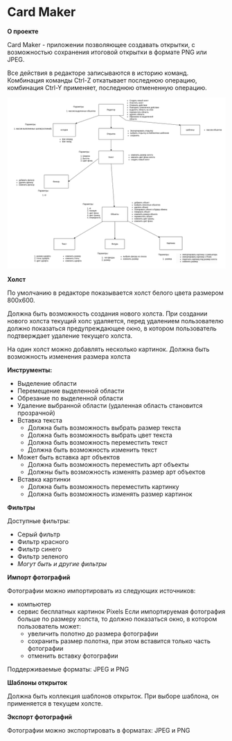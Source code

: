 # Card Maker
**О проекте**

Card Maker - приложении позволяющее создавать открытки, с возможностью сохранения итоговой открытки в формате PNG или JPEG.

Все действия в редакторе записываются в историю команд. Комбинация команды Ctrl-Z откатывает последнюю операцию, комбинация Ctrl-Y применяет, последнюю отмененную операцию.

![Alt text](diagramm.png)

**Холст**

По умолчанию в редакторе показывается холст белого цвета размером 800x600.

Должна быть возможность создания нового холста. При создании нового холста текущий холс удаляется, перед удалением пользователю должно показаться предупреждающее окно, в котором пользователь подтверждает удаление текущего холста.

На один холст можно добавлять несколько картинок.
Должна быть возможность изменения размера холста

**Инструменты:**

- Выделение области
- Перемещение выделенной области
- Обрезание по выделенной области
- Удаление выбранной области (удаленная область становится прозрачной)
- Вставка текста
    - Должна быть возможность выбрать размер текста
    - Должна быть возможность выбрать цвет текста
    - Должна быть возможность переместить текст
    - Должна быть возможность изменить текст
- Может быть вставка арт объектов
    - Должна быть возможность переместить арт объекты
    - Должны быть возможность изменять размер арт объектов
- Вставка картинки
    - Должна быть возможность переместить картинку
    - Должна быть возможность изменять размер картинок

**Фильтры**

Доступные фильтры:
- Серый фильтр
- Фильтр красного
- Фильтр синего
- Фильтр зеленого
- *Могут быть и другие фильтры*

**Импорт фотографий**

Фотографии можно импортировать из следующих источников:
- компьютер
- сервис бесплатных картинок Pixels
Если импортируемая фотография больше по размеру холста, то должно показаться окно, в котором пользователь может: 
    - увеличить полотно до размера фотографии
    - сохранить размер полотна, при этом вставится только часть фотографии
    - отменить вставку фотографии

Поддерживаемые форматы: JPEG и PNG

**Шаблоны открыток**

Должна быть коллекция шаблонов открыток. При выборе шаблона, он применяется в текущем холсте.

**Экспорт фотографий**

Фотографии можно экспортировать в форматах: JPEG и PNG

